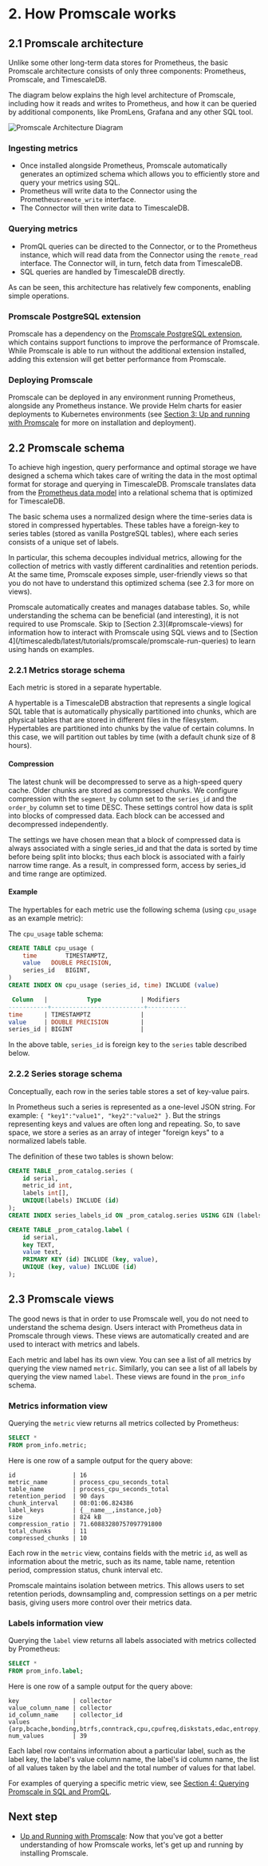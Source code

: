 # 2. How Promscale works

## 2.1 Promscale architecture [](promscale-architecture)
Unlike some other long-term data stores for Prometheus, the basic Promscale architecture consists of only three components: Prometheus, Promscale, and TimescaleDB.

The diagram below explains the high level architecture of Promscale, including how it reads and writes to Prometheus, and how it can be queried by additional components, like PromLens, Grafana and any other SQL tool.

<img class="main-content__illustration" src="https://s3.amazonaws.com/assets.timescale.com/images/misc/promscale-architecture-final-2021.png" alt="Promscale Architecture Diagram"/>

### Ingesting metrics
* Once installed alongside Prometheus, Promscale automatically generates an optimized schema which allows you to efficiently store and query your metrics using SQL.
* Prometheus will write data to the Connector using the Prometheus`remote_write` interface.
* The Connector will then write data to TimescaleDB.

### Querying metrics
* PromQL queries can be directed to the Connector, or to the Prometheus instance, which will read data from the Connector using the `remote_read` interface. The Connector will, in turn, fetch data from TimescaleDB.
* SQL queries are handled by TimescaleDB directly.

As can be seen, this architecture has relatively few components, enabling simple operations.

### Promscale PostgreSQL extension
Promscale has a dependency on the [Promscale PostgreSQL extension][promscale-extension], which contains support functions to improve the performance of Promscale. While Promscale is able to run without the additional extension installed, adding this extension will get better performance from Promscale.

### Deploying Promscale
Promscale can be deployed in any environment running Prometheus, alongside any Prometheus instance. We provide Helm charts for easier deployments to Kubernetes environments (see [Section 3: Up and running with Promscale][promscale-install] for more on installation and deployment).

## 2.2 Promscale schema [](promscale-schema)

To achieve high ingestion, query performance and optimal storage we have designed a schema which takes care of writing the data in the most optimal format for storage and querying in TimescaleDB. Promscale translates data from the [Prometheus data model][Prometheus native format] into a relational schema that is optimized for TimescaleDB.

The basic schema uses a normalized design where the time-series data is stored in compressed hypertables. These tables have a foreign-key to series tables (stored as vanilla PostgreSQL tables), where each series consists of a unique set of labels.

In particular, this schema decouples individual metrics, allowing for the collection of metrics with vastly different cardinalities and retention periods. At the same time, Promscale exposes simple, user-friendly views so that you do not have to understand this optimized schema (see 2.3 for more on views).

<highlight type="tip">
Promscale automatically creates and manages database tables. So, while understanding the schema can be beneficial (and interesting), it is not required to use Promscale. Skip to [Section 2.3](#promscale-views) for information how to interact with Promscale using SQL views and to [Section 4](/timescaledb/latest/tutorials/promscale/promscale-run-queries) to learn using hands on examples.
</highlight>


### 2.2.1 Metrics storage schema
Each metric is stored in a separate hypertable.

A hypertable is a TimescaleDB abstraction that represents a single logical SQL table that is automatically physically partitioned into chunks, which are physical tables that are stored in different files in the filesystem. Hypertables are partitioned into chunks by the value of certain columns. In this case, we will partition out tables by time (with a default chunk size of 8 hours).

#### Compression
The latest chunk will be decompressed to serve as a high-speed query cache. Older chunks are stored as compressed chunks. We configure compression with the `segment_by` column set to the `series_id` and the `order_by` column set to time DESC. These settings control how data is split into blocks of compressed data. Each block can be accessed and decompressed independently.

The settings we have chosen mean that a block of compressed data is always associated with a single series_id and that the data is sorted by time before being split into blocks; thus each block is associated with a fairly narrow time range.  As a result, in compressed form, access by series_id and time range are optimized.

#### Example
The hypertables for each metric use the following schema (using `cpu_usage` as an example metric):

The `cpu_usage` table schema:
```sql
CREATE TABLE cpu_usage (
	time 		TIMESTAMPTZ,
	value 	DOUBLE PRECISION,
	series_id 	BIGINT,
)
CREATE INDEX ON cpu_usage (series_id, time) INCLUDE (value)
```

```sql
 Column   |           Type           | Modifiers
-----------+--------------------------+-----------
time      | TIMESTAMPTZ              |
value     | DOUBLE PRECISION         |
series_id | BIGINT                   |
```

In the above table, `series_id` is foreign key to the `series` table described below.

### 2.2.2 Series storage schema

Conceptually, each row in the series table stores a set of key-value pairs.

In Prometheus such a series is represented as a one-level JSON string. For example: `{ "key1":"value1", "key2":"value2" }`. But the strings representing keys and values are often long and repeating. So, to save space, we store a series as an array of integer "foreign keys" to a normalized labels table.

The definition of these two tables is shown below:

```sql
CREATE TABLE _prom_catalog.series (
    id serial,
    metric_id int,
    labels int[],
    UNIQUE(labels) INCLUDE (id)
);
CREATE INDEX series_labels_id ON _prom_catalog.series USING GIN (labels);

CREATE TABLE _prom_catalog.label (
    id serial,
    key TEXT,
    value text,
    PRIMARY KEY (id) INCLUDE (key, value),
    UNIQUE (key, value) INCLUDE (id)
);
```

## 2.3 Promscale views [](promscale-views)

The good news is that in order to use Promscale well, you do not need to understand the schema design. Users interact with Prometheus data in Promscale through views. These views are automatically created and are used to interact with metrics and labels.

Each metric and label has its own view. You can see a list of all metrics by querying the view named `metric`. Similarly, you can see a list of all labels by querying the view named `label`. These views are found in the `prom_info` schema.

### Metrics information view

Querying the `metric` view returns all metrics collected by Prometheus:
```SQL
SELECT *
FROM prom_info.metric;
```

Here is one row of a sample output for the query above:
```
id                | 16
metric_name       | process_cpu_seconds_total
table_name        | process_cpu_seconds_total
retention_period  | 90 days
chunk_interval    | 08:01:06.824386
label_keys        | {__name__,instance,job}
size              | 824 kB
compression_ratio | 71.60883280757097791800
total_chunks      | 11
compressed_chunks | 10
```

Each row in the `metric` view, contains fields with the metric `id`, as well as information about the metric, such as its name, table name, retention period, compression status, chunk interval etc.

Promscale maintains isolation between metrics. This allows users to set retention periods, downsampling and, compression settings on a per metric basis, giving users more control over their metrics data.


### Labels information view
Querying the `label` view returns all labels associated with metrics collected by Prometheus:
```SQL
SELECT *
FROM prom_info.label;
```

Here is one row of a sample output for the query above:
```
key               | collector
value_column_name | collector
id_column_name    | collector_id
values            | {arp,bcache,bonding,btrfs,conntrack,cpu,cpufreq,diskstats,edac,entropy,filefd,filesystem,hwmon,infiniband,ipvs,loadavg,mdadm,meminfo,netclass,netdev,netstat,nfs,nfsd,powersupplyclass,pressure,rapl,schedstat,sockstat,softnet,stat,textfile,thermal_zone,time,timex,udp_queues,uname,vmstat,xfs,zfs}
num_values        | 39
```


Each label row contains information about a particular label, such as the label key, the label's value column name, the label's id column name, the list of all values taken by the label and the total number of values for that label.

For examples of querying a specific metric view, see [Section 4: Querying Promscale in SQL and PromQL][promscale-run-queries].

## Next step
* [Up and Running with Promscale][promscale-install]: Now that you've got a better understanding of how Promscale works, let's get up and running by installing Promscale.


[prometheus-webpage]:https://prometheus.io
[promscale-blog]: https://blog.timescale.com/blog/promscale-analytical-platform-long-term-store-for-prometheus-combined-sql-promql-postgresql/
[promscale-readme]: https://github.com/timescale/promscale/blob/master/README.md
[design-doc]: https://tsdb.co/prom-design-doc
[promscale-github]: https://github.com/timescale/promscale#promscale
[promscale-extension]: https://github.com/timescale/promscale_extension#promscale-extension
[promscale-helm-chart]: https://github.com/timescale/promscale/tree/master/helm-chart
[tobs-github]: https://github.com/timescale/tobs
[promscale-baremetal-docs]: https://github.com/timescale/promscale/blob/master/docs/bare-metal-promscale-stack.md#deploying-promscale-on-bare-metal
[Prometheus]: https://prometheus.io/
[timescaledb vs]: /overview/how-does-it-compare/timescaledb-vs-postgres/
[prometheus storage docs]: https://prometheus.io/docs/prometheus/latest/storage/
[prometheus lts]: https://prometheus.io/docs/operating/integrations/#remote-endpoints-and-storage
[prometheus-federation]: https://prometheus.io/docs/prometheus/latest/federation/
[docker-pg-prom-timescale]: https://hub.docker.com/r/timescale/pg_prometheus
[postgresql adapter]: https://github.com/timescale/prometheus-postgresql-adapter
[Prometheus native format]: https://prometheus.io/docs/instrumenting/exposition_formats/
[docker]: https://docs.docker.com/install
[docker image]: https://hub.docker.com/r/timescale/prometheus-postgresql-adapter
[Node Exporter]: https://github.com/prometheus/node_exporter
[first steps]: https://prometheus.io/docs/introduction/first_steps/#configuring-prometheus
[for example]: https://www.zdnet.com/article/linux-meltdown-patch-up-to-800-percent-cpu-overhead-netflix-tests-show/
[promql-functions]: https://prometheus.io/docs/prometheus/latest/querying/functions/
[promscale-intro-video]: https://youtube.com/playlist?list=PLsceB9ac9MHTrmU-q7WCEvies-o7ts3ps
[Writing to Promscale]: https://github.com/timescale/promscale/blob/master/docs/writing_to_promscale.md
[Node Exporter Github]: https://github.com/prometheus/node_exporter#node-exporter
[promscale-github-installation]: https://github.com/timescale/promscale#-choose-your-own-installation-adventure
[promscale-docker-image]: https://hub.docker.com/r/timescale/promscale
[psql docs]: https://www.postgresql.org/docs/13/app-psql.html
[an Luu's post on SQL query]: https://danluu.com/metrics-analytics/
[grafana-homepage]:https://grafana.com
[promlens-homepage]: https://promlens.com
[multinode-blog]:https://blog.timescale.com/blog/timescaledb-2-0-a-multi-node-petabyte-scale-completely-free-relational-database-for-time-series/
[grafana-docker]: https://grafana.com/docs/grafana/latest/installation/docker/#install-official-and-community-grafana-plugins
[timescaledb-multinode-docs]: /how-to-guides/multi-node-setup/
[timescale-analytics]:https://github.com/timescale/timescale-analytics
[getting-started]: /getting-started/
[promscale-docker-compose]: https://github.com/timescale/promscale/blob/master/docker-compose/docker-compose.yaml
[promscale-benefits]: /tutorials/promscale/promscale-benefits/
[promscale-how-it-works]: /tutorials/promscale/promscale-how-it-works/
[promscale-install]: /tutorials/promscale/promscale-install/
[promscale-run-queries]: /tutorials/promscale/promscale-run-queries/
